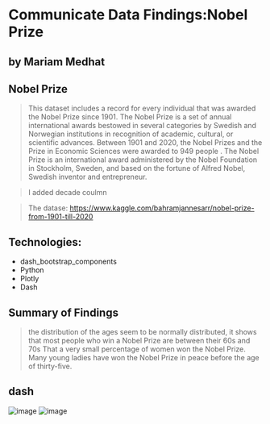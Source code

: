 # Communicate Data Findings:Nobel Prize
## by Mariam Medhat


## Nobel Prize

> This dataset includes a record for every individual that was awarded the Nobel Prize since 1901. The Nobel Prize is a set of annual international awards bestowed in several categories by Swedish and Norwegian institutions in recognition of academic, cultural, or scientific advances. Between 1901 and 2020, the Nobel Prizes and the Prize in Economic Sciences were awarded to 949 people . The Nobel Prize is an international award administered by the Nobel Foundation in Stockholm, Sweden, and based on the fortune of Alfred Nobel, Swedish inventor and entrepreneur.

>I added decade coulmn

>The datase: https://www.kaggle.com/bahramjannesarr/nobel-prize-from-1901-till-2020

## Technologies:
* dash_bootstrap_components
* Python
* Plotly
* Dash


## Summary of Findings

>the distribution of the ages seem to be normally distributed, it shows that most people who win a Nobel Prize are between their 60s and 70s
> That a very small percentage of women won the Nobel Prize.
> Many young ladies have won the Nobel Prize in peace before the age of thirty-five.

## dash


![image](https://user-images.githubusercontent.com/36182751/166472696-becb3872-e5f9-461b-9768-7216706c4bed.png)
![image](https://user-images.githubusercontent.com/36182751/166473244-6f5ea6c9-d75f-4218-94c4-cdddd59fd7fe.png)
